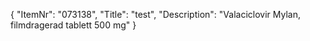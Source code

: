 {
  "ItemNr": "073138",
  "Title": "test",
  "Description": "Valaciclovir Mylan, filmdragerad tablett 500 mg"
}